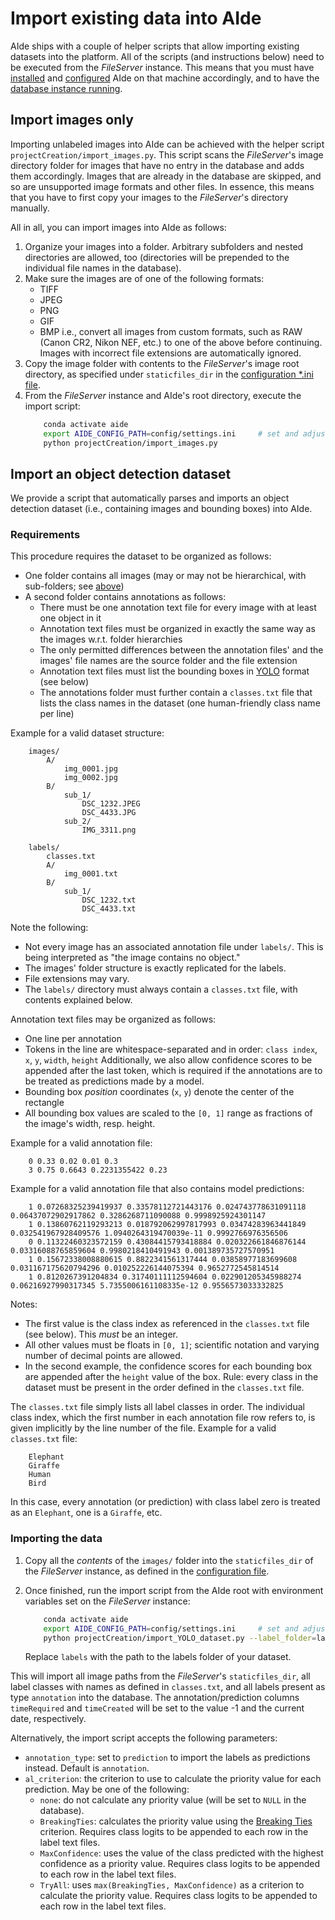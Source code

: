 # Import existing data into AIde

AIde ships with a couple of helper scripts that allow importing existing datasets into the platform. All of the scripts (and instructions below) need to be executed from the _FileServer_ instance. This means that you must have [installed](install.md) and [configured](configure_settings.md) AIde on that machine accordingly, and to have the [database instance running](setup_db.md).


## Import images only

Importing unlabeled images into AIde can be achieved with the helper script `projectCreation/import_images.py`.
This script scans the _FileServer_'s image directory folder for images that have no entry in the database and adds them accordingly. Images that are already in the database are skipped, and so are unsupported image formats and other files.
In essence, this means that you have to first copy your images to the _FileServer_'s directory manually.

All in all, you can import images into AIde as follows:
1. Organize your images into a folder. Arbitrary subfolders and nested directories are allowed, too (directories will be prepended to the individual file names in the database).
2. Make sure the images are of one of the following formats:
    * TIFF
    * JPEG
    * PNG
    * GIF
    * BMP
    i.e., convert all images from custom formats, such as RAW (Canon CR2, Nikon NEF, etc.) to one of the above before continuing. Images with incorrect file extensions are automatically ignored.
3. Copy the image folder with contents to the _FileServer_'s image root directory, as specified under `staticfiles_dir` in the [configuration *.ini file](configure_settings.md).
4. From the _FileServer_ instance and AIde's root directory, execute the import script:
    ```bash
        conda activate aide
        export AIDE_CONFIG_PATH=config/settings.ini     # set and adjust environment variable if not already done
        python projectCreation/import_images.py
    ```


## Import an object detection dataset

We provide a script that automatically parses and imports an object detection dataset (i.e., containing images and bounding boxes) into AIde.

### Requirements
This procedure requires the dataset to be organized as follows:

* One folder contains all images (may or may not be hierarchical, with sub-folders; see [above](#import-images-only))
* A second folder contains annotations as follows:
    - There must be one annotation text file for every image with at least one object in it
    - Annotation text files must be organized in exactly the same way as the images w.r.t. folder hierarchies
    - The only permitted differences between the annotation files' and the images' file names are the source folder and the file extension
    - Annotation text files must list the bounding boxes in [YOLO](https://www.cv-foundation.org/openaccess/content_cvpr_2016/papers/Redmon_You_Only_Look_CVPR_2016_paper.pdf) format (see below)
    - The annotations folder must further contain a `classes.txt` file that lists the class names in the dataset (one human-friendly class name per line)


Example for a valid dataset structure:
```
    images/
        A/
            img_0001.jpg
            img_0002.jpg
        B/
            sub_1/
                DSC_1232.JPEG
                DSC_4433.JPG
            sub_2/
                IMG_3311.png

    labels/
        classes.txt
        A/
            img_0001.txt
        B/
            sub_1/
                DSC_1232.txt
                DSC_4433.txt
```

Note the following:
* Not every image has an associated annotation file under `labels/`. This is being interpreted as "the image contains no object."
* The images' folder structure is exactly replicated for the labels.
* File extensions may vary.
* The `labels/` directory must always contain a `classes.txt` file, with contents explained below.


Annotation text files may be organized as follows:
* One line per annotation
* Tokens in the line are whitespace-separated and in order: `class index`, `x`, `y`, `width`, `height`
  Additionally, we also allow confidence scores to be appended after the last token, which is required if the annotations are to be treated as predictions made by a model.
* Bounding box _position_ coordinates (`x`, `y`) denote the center of the rectangle
* All bounding box values are scaled to the `[0, 1]` range as fractions of the image's width, resp. height.

Example for a valid annotation file:
```
    0 0.33 0.02 0.01 0.3
    3 0.75 0.6643 0.2231355422 0.23
```

Example for a valid annotation file that also contains model predictions:
```
    1 0.07268325239419937 0.33578112721443176 0.024743778631091118 0.06437072902917862 0.3286268711090088 0.9998925924301147
    1 0.13860762119293213 0.018792062997817993 0.03474283963441849 0.032541967928409576 1.0940264319470039e-11 0.9992766976356506
    0 0.11322460323572159 0.43084415793418884 0.020322661846876144 0.03316088765859604 0.9980218410491943 0.001389735727570951
    1 0.15672338008880615 0.8822341561317444 0.03858977183699608 0.031167175620794296 0.010252226144075394 0.9652772545814514
    1 0.8120267391204834 0.31740111112594604 0.022901205345988274 0.06216927990317345 5.7355006161108335e-12 0.9556573033332825
```

Notes:
* The first value is the class index as referenced in the `classes.txt` file (see below). This _must_ be an integer.
* All other values must be floats in `[0, 1]`; scientific notation and varying number of decimal points are allowed.
* In the second example, the confidence scores for each bounding box are appended after the `height` value of the box. Rule: every class in the dataset must be present in the order defined in the `classes.txt` file.


The `classes.txt` file simply lists all label classes in order. The individual class index, which the first number in each annotation file row refers to, is given implicitly by the line number of the file.
Example for a valid `classes.txt` file:
```
    Elephant
    Giraffe
    Human
    Bird
```
In this case, every annotation (or prediction) with class label zero is treated as an `Elephant`, one is a `Giraffe`, etc.



### Importing the data

1. Copy all the _contents_ of the `images/` folder into the `staticfiles_dir` of the _FileServer_ instance, as defined in the [configuration file](configure_settings.md).

2. Once finished, run the import script from the AIde root with environment variables set on the _FileServer_ instance:
    ```bash
        conda activate aide
        export AIDE_CONFIG_PATH=config/settings.ini     # set and adjust environment variable if not already done
        python projectCreation/import_YOLO_dataset.py --label_folder=labels
    ```
    Replace `labels` with the path to the labels folder of your dataset.

This will import all image paths from the _FileServer_'s `staticfiles_dir`, all label classes with names as defined in `classes.txt`, and all labels present as type `annotation` into the database. The annotation/prediction columns `timeRequired` and `timeCreated` will be set to the value -1 and the current date, respectively.

Alternatively, the import script accepts the following parameters:
* `annotation_type`: set to `prediction` to import the labels as predictions instead. Default is `annotation`.
* `al_criterion`: the criterion to use to calculate the priority value for each prediction. May be one of the following:
    - `none`: do not calculate any priority value (will be set to `NULL` in the database).
    - `BreakingTies`: calculates the priority value using the [Breaking Ties](http://www.jmlr.org/papers/volume6/luo05a/luo05a.pdf) criterion. Requires class logits to be appended to each row in the label text files.
    - `MaxConfidence`: uses the value of the class predicted with the highest confidence as a priority value. Requires class logits to be appended to each row in the label text files.
    - `TryAll`: uses `max(BreakingTies, MaxConfidence)` as a criterion to calculate the priority value. Requires class logits to be appended to each row in the label text files.